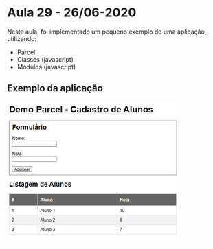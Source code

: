 # Aula 29 - 26/06-2020

Nesta aula, foi implementado um pequeno exemplo de uma aplicação, utilizando:

 - Parcel
 - Classes (javascript)
 - Modulos (javascript)

## Exemplo da aplicação

![Aplicacao Alunos](./exemplo.png)